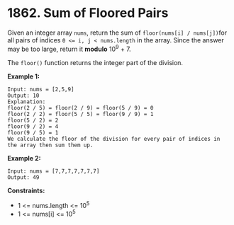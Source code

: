 # 1862. Sum of Floored Pairs

Given an integer array `nums`, return the sum of `floor(nums[i] / nums[j])`for all pairs of indices `0 <= i, j < nums.length` in the array. Since the answer may be too large, return it **modulo** 10<sup>9</sup> + 7.

The `floor()` function returns the integer part of the division.

 

**Example 1:**

```
Input: nums = [2,5,9]
Output: 10
Explanation:
floor(2 / 5) = floor(2 / 9) = floor(5 / 9) = 0
floor(2 / 2) = floor(5 / 5) = floor(9 / 9) = 1
floor(5 / 2) = 2
floor(9 / 2) = 4
floor(9 / 5) = 1
We calculate the floor of the division for every pair of indices in the array then sum them up.
```

**Example 2:**

```
Input: nums = [7,7,7,7,7,7,7]
Output: 49
```

 

**Constraints:**

- 1 <= nums.length <= 10<sup>5</sup>
- 1 <= nums[i] <= 10<sup>5</sup>